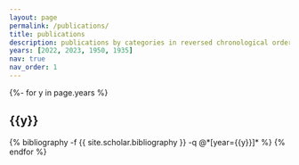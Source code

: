 ```yaml
---
layout: page
permalink: /publications/
title: publications
description: publications by categories in reversed chronological order. generated by jekyll-scholar.
years: [2022, 2023, 1950, 1935]
nav: true
nav_order: 1
---
```

<!-- _pages/publications.md -->
<div class="publications">

{%- for y in page.years %}
  <h2 class="year">{{y}}</h2>
  {% bibliography -f {{ site.scholar.bibliography }} -q @*[year={{y}}]* %}
{% endfor %}

</div>
